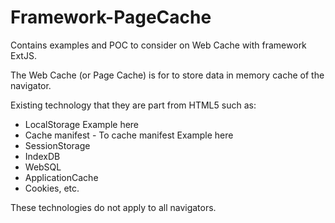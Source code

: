 Framework-PageCache
===================

Contains examples and POC to consider on Web Cache with framework ExtJS.

The Web Cache (or Page Cache) is for to store data in memory cache of the navigator. 

Existing technology that they are part from HTML5 such as:
- LocalStorage Example here
- Cache manifest - To cache manifest Example here 
- SessionStorage
- IndexDB
- WebSQL
- ApplicationCache
- Cookies, etc.

These technologies do not apply to all navigators.

